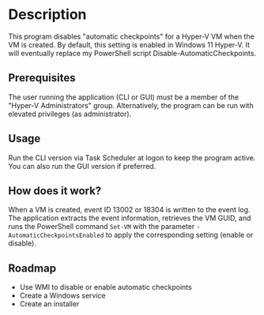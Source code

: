# Description
This program disables "automatic checkpoints" for a Hyper-V VM when the VM is created. By default, this setting is enabled in Windows 11 Hyper-V.
It will eventually replace my PowerShell script Disable-AutomaticCheckpoints.
<br>

## Prerequisites
The user running the application (CLI or GUI) must be a member of the "Hyper-V Administrators" group. Alternatively, the program can be run with elevated privileges (as administrator).
<br>

## Usage
Run the CLI version via Task Scheduler at logon to keep the program active. You can also run the GUI version if preferred.
<br>

## How does it work?
When a VM is created, event ID 13002 or 18304 is written to the event log. The application extracts the event information, retrieves the VM GUID, and runs the PowerShell command
`Set-VM` with the parameter `-AutomaticCheckpointsEnabled` to apply the corresponding setting (enable or disable).
<br>

## Roadmap
- Use WMI to disable or enable automatic checkpoints
- Create a Windows service
- Create an installer
